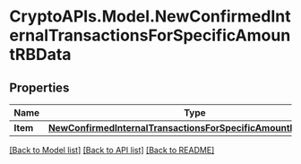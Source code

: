 # CryptoAPIs.Model.NewConfirmedInternalTransactionsForSpecificAmountRBData

## Properties

Name | Type | Description | Notes
------------ | ------------- | ------------- | -------------
**Item** | [**NewConfirmedInternalTransactionsForSpecificAmountRBDataItem**](NewConfirmedInternalTransactionsForSpecificAmountRBDataItem.md) |  | 

[[Back to Model list]](../README.md#documentation-for-models) [[Back to API list]](../README.md#documentation-for-api-endpoints) [[Back to README]](../README.md)

